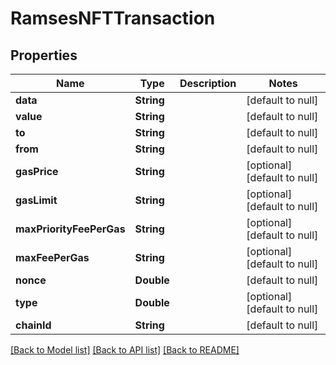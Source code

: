 # RamsesNFTTransaction
## Properties

| Name | Type | Description | Notes |
|------------ | ------------- | ------------- | -------------|
| **data** | **String** |  | [default to null] |
| **value** | **String** |  | [default to null] |
| **to** | **String** |  | [default to null] |
| **from** | **String** |  | [default to null] |
| **gasPrice** | **String** |  | [optional] [default to null] |
| **gasLimit** | **String** |  | [optional] [default to null] |
| **maxPriorityFeePerGas** | **String** |  | [optional] [default to null] |
| **maxFeePerGas** | **String** |  | [optional] [default to null] |
| **nonce** | **Double** |  | [default to null] |
| **type** | **Double** |  | [optional] [default to null] |
| **chainId** | **String** |  | [default to null] |

[[Back to Model list]](../README.md#documentation-for-models) [[Back to API list]](../README.md#documentation-for-api-endpoints) [[Back to README]](../README.md)

